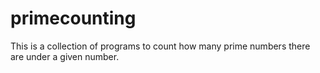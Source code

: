 # primecounting
This is a collection of programs to count how many prime numbers there are under a given number.
